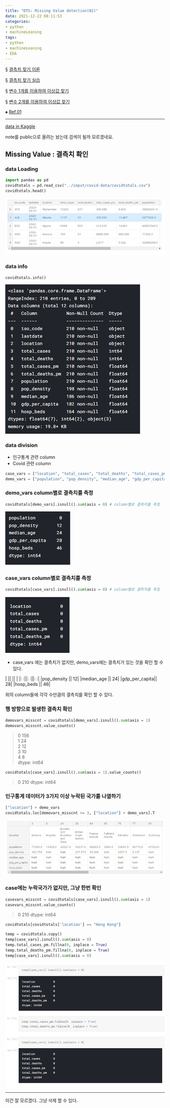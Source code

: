 ```yaml
---
title: "DTS: Missing Value detection(02)"
date: 2021-12-22 08:11:53
categories:
- python
- machineLeaning
tags:
- python
- machineLeaning
- EDA
---
```


§ [결측치 찾기 이론](https://yoonhwa-p.github.io/2021/12/21/python/DTS_MissingValue)

§ [결측치 찾기 실습](https://yoonhwa-p.github.io/2021/12/21/python/DTS_MissingValue2)

§ [변수 1개를 이용하여 이상값 찾기 ](https://yoonhwa-p.github.io/2021/12/21/python/DTS_Outlier_detection)

§ [변수 2개를 이용하여 이상값 찾기 ]()

♠ [Ref.01](https://wooono.tistory.com/103)

---

[data in Kaggle](https://www.kaggle.com/yoonhwayam/ml-covid-data-covidtotals-class-211220/data?scriptVersionId=82892462)

note를 public으로 올려는 놨는데 검색이 될까 모르겠네요.

## Missing Value : 결측치 확인

### data Loading

```python
import pandas as pd
covidtotals = pd.read_csv("../input/covid-data/covidtotals.csv")
covidtotals.head()
```

![MissingValue_covidtotals](../../imeges/python/MissingValue_covidtotals.png)

### data info

```python
covidtotals.info()
```

![MissingValue_covid_info](../../imeges/python/MissingValue_covid_info.png)

### data division

- 인구통계 관련 column
- Covid 관련 column

```python
case_vars = ["location", "total_cases", "total_deaths", "total_cases_pm", "total_deaths_pm"]
demo_vars = ["population", "pop_density", "median_age", "gdp_per_capita", "hosp_beds"]
```

### demo_vars column별로 결측치를 측정

```python
covidtotals[demo_vars].isnull().sum(axis = 0) # column별로 결측치를 측정
```

![MissingValue_covid_isnullsum](../../imeges/python/MissingValue_covid_isnullsum.png)


### case_vars column별로 결측치를 측정

```python
covidtotals[case_vars].isnull().sum(axis = 0) # column별로 결측치를 측정
```

![MissingValue_covid_nullSum](../../imeges/python/MissingValue_covid_nullSum.png)


- case_vars 에는 결측치가 없지만, demo_vars에는 결측치가 있는 것을 확인 할 수 있다. 

| || || |
|: :||: :||: :|
|pop_density ||      12|
|median_age  ||    24|
|gdp_per_capita||    28|
|hosp_beds  ||   46|

위의 column들에 각각 수만큼의 결측치를 확인 할 수 있다. 

### 행 방향으로 발생한 결측치 확인

```python
demovars_misscnt = covidtotals[demo_vars].isnull().sum(axis = 1)
demovars_misscnt.value_counts()
```
>0    156  <br>
1     24  
2     12  
3     10  
4      8  
dtype: int64

```python
covidtotals[case_vars].isnull().sum(axis = 1).value_counts()
```
>0    210
dtype: int64


### 인구통계 데이터가 3가지 이상 누락된 국가를 나열하기

```python
["location"] + demo_vars
covidtotals.loc[demovars_misscnt >= 3, ["location"] + demo_vars].T

```
![MissingValue_covid_Location](../../imeges/python/MissingValue_covid_Location.png)



### case에는 누락국가가 없지만, 그냥 한번 확인 

```python
casevars_misscnt = covidtotals[case_vars].isnull().sum(axis = 1)
casevars_misscnt.value_counts()
```
>0    210
dtype: int64

```python
covidtotals[covidtotals['location'] == "Hong Kong"]
```


```python
temp = covidtotals.copy()
temp[case_vars].isnull().sum(axis = 0)
temp.total_cases_pm.fillna(0, inplace = True)
temp.total_deaths_pm.fillna(0, inplace = True)
temp[case_vars].isnull().sum(axis = 0)

```

![MissingValue_covid_Del](../../imeges/python/MissingValue_covid_Del.png)

---

이건 잘 모르겠다. 그냥 삭제 할 수 있다. 